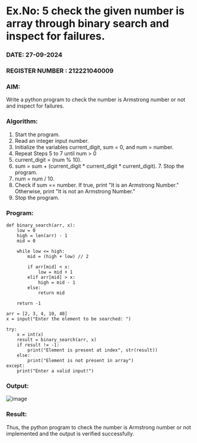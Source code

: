 # Ex.No: 5 check the given number is array through binary search and inspect for failures.
### DATE: 27-09-2024
### REGISTER NUMBER : 212221040009
### AIM: 
Write a python program to check the number is Armstrong number or not and inspect for failures.

### Algorithm:

1.  Start the program.
2.	Read an integer input number.
3.	Initialize the variables current_digit, sum = 0, and num = number.
4.	Repeat Steps 5 to 7 until num > 0
5.	current_digit = (num % 10).
6.	sum = sum + (current_digit * current_digit * current_digit). 7. Stop the program.
7.	num = num / 10.
8.	Check if sum == number. If true, print "It is an Armstrong Number." Otherwise, print "It is not an Armstrong Number."
9.	Stop the program.

### Program:
```
def binary_search(arr, x):
    low = 0
    high = len(arr) - 1
    mid = 0
    
    while low <= high:
        mid = (high + low) // 2
        
        if arr[mid] < x:
            low = mid + 1
        elif arr[mid] > x:
            high = mid - 1
        else:
            return mid
    
    return -1

arr = [2, 3, 4, 10, 40]
x = input("Enter the element to be searched: ")

try:
    x = int(x)
    result = binary_search(arr, x)
    if result != -1:
        print("Element is present at index", str(result))
    else:
        print("Element is not present in array")
except:
    print("Enter a valid input!")
```












### Output:
![image](https://github.com/user-attachments/assets/e784bd03-2d42-435e-8832-cb53721c498e)

### Result:
Thus, the python program to check the number is Armstrong number or not implemented and the output is verified successfully.

